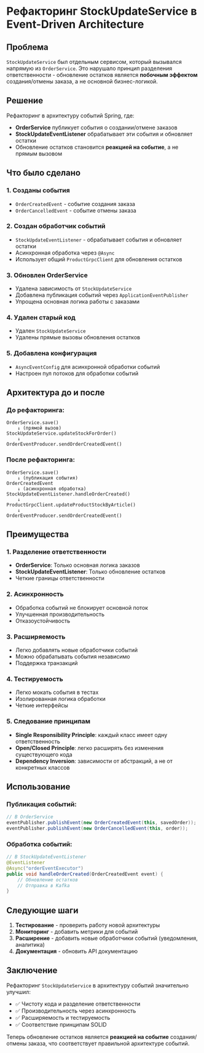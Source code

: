 # Рефакторинг StockUpdateService в Event-Driven Architecture

## Проблема

`StockUpdateService` был отдельным сервисом, который вызывался напрямую из `OrderService`. Это нарушало принцип разделения ответственности - обновление остатков является **побочным эффектом** создания/отмены заказа, а не основной бизнес-логикой.

## Решение

Рефакторинг в архитектуру событий Spring, где:
- **OrderService** публикует события о создании/отмене заказов
- **StockUpdateEventListener** обрабатывает эти события и обновляет остатки
- Обновление остатков становится **реакцией на событие**, а не прямым вызовом

## Что было сделано

### 1. Созданы события
- `OrderCreatedEvent` - событие создания заказа
- `OrderCancelledEvent` - событие отмены заказа

### 2. Создан обработчик событий
- `StockUpdateEventListener` - обрабатывает события и обновляет остатки
- Асинхронная обработка через `@Async`
- Использует общий `ProductGrpcClient` для обновления остатков

### 3. Обновлен OrderService
- Удалена зависимость от `StockUpdateService`
- Добавлена публикация событий через `ApplicationEventPublisher`
- Упрощена основная логика работы с заказами

### 4. Удален старый код
- Удален `StockUpdateService`
- Удалены прямые вызовы обновления остатков

### 5. Добавлена конфигурация
- `AsyncEventConfig` для асинхронной обработки событий
- Настроен пул потоков для обработки событий

## Архитектура до и после

### До рефакторинга:
```
OrderService.save() 
    ↓ (прямой вызов)
StockUpdateService.updateStockForOrder()
    ↓
OrderEventProducer.sendOrderCreatedEvent()
```

### После рефакторинга:
```
OrderService.save() 
    ↓ (публикация события)
OrderCreatedEvent
    ↓ (асинхронная обработка)
StockUpdateEventListener.handleOrderCreated()
    ↓
ProductGrpcClient.updateProductStockByArticle()
    ↓
OrderEventProducer.sendOrderCreatedEvent()
```

## Преимущества

### 1. Разделение ответственности
- **OrderService**: Только основная логика заказов
- **StockUpdateEventListener**: Только обновление остатков
- Четкие границы ответственности

### 2. Асинхронность
- Обработка событий не блокирует основной поток
- Улучшенная производительность
- Отказоустойчивость

### 3. Расширяемость
- Легко добавлять новые обработчики событий
- Можно обрабатывать события независимо
- Поддержка транзакций

### 4. Тестируемость
- Легко мокать события в тестах
- Изолированная логика обработки
- Четкие интерфейсы

### 5. Следование принципам
- **Single Responsibility Principle**: каждый класс имеет одну ответственность
- **Open/Closed Principle**: легко расширять без изменения существующего кода
- **Dependency Inversion**: зависимости от абстракций, а не от конкретных классов

## Использование

### Публикация событий:
```java
// В OrderService
eventPublisher.publishEvent(new OrderCreatedEvent(this, savedOrder));
eventPublisher.publishEvent(new OrderCancelledEvent(this, order));
```

### Обработка событий:
```java
// В StockUpdateEventListener
@EventListener
@Async("orderEventExecutor")
public void handleOrderCreated(OrderCreatedEvent event) {
    // Обновление остатков
    // Отправка в Kafka
}
```

## Следующие шаги

1. **Тестирование** - проверить работу новой архитектуры
2. **Мониторинг** - добавить метрики для событий
3. **Расширение** - добавить новые обработчики событий (уведомления, аналитика)
4. **Документация** - обновить API документацию

## Заключение

Рефакторинг `StockUpdateService` в архитектуру событий значительно улучшил:
- ✅ Чистоту кода и разделение ответственности
- ✅ Производительность через асинхронность
- ✅ Расширяемость и тестируемость
- ✅ Соответствие принципам SOLID

Теперь обновление остатков является **реакцией на событие** создания/отмены заказа, что соответствует правильной архитектуре событий.

